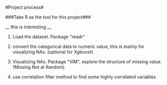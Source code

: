 #Project process#

###Take R as the tool for this project###

__ this is interesting __

1. Load the dataset. Package "readr"

2. convert the categorical data to numeric value, this is mainly for visualizing NAs. (optional for Xgboost)

3. Visualizing NAs. Package "VIM", explore the structure of missing value. (Missing Not at Random)

4. use correlation filter method to find some highly correlated variables



